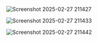 
![Screenshot 2025-02-27 211427](https://github.com/user-attachments/assets/5b2228fe-a1c3-4378-b062-6ed2bae9260b)


![Screenshot 2025-02-27 211433](https://github.com/user-attachments/assets/c024c499-7969-4ab3-a900-a43c29c1ed8a)


![Screenshot 2025-02-27 211442](https://github.com/user-attachments/assets/2687f4d3-330b-4ba9-849c-f282c0530a69)
